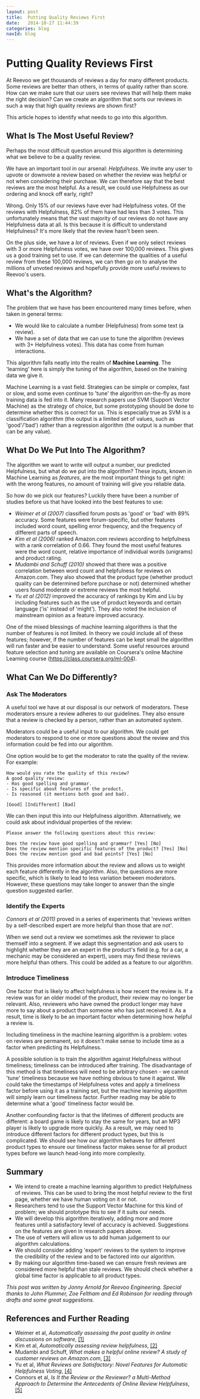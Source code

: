 ```yaml
---
layout: post
title:  Putting Quality Reviews First
date:   2014-10-27 11:44:39
categories: blog
navId: blog
---
```


# Putting Quality Reviews First

At Reevoo we get thousands of reviews a day for many different products. Some reviews are better than others, in terms of quality rather than score. How can we make sure that our users see reviews that will help them make the right decision? Can we create an algorithm that sorts our reviews in such a way that high quality reviews are shown first?

This article hopes to identify what needs to go into this algorithm.

## What Is The Most Useful Review?

Perhaps the most difficult question around this algorithm is determining what we believe to be a quality review.

We have an important tool in our arsenal: *Helpfulness*. We invite any user to upvote or downvote a review based on whether the review was helpful or not when considering their purchase. We can therefore say that the best reviews are the most helpful. As a result, we could use Helpfulness as our ordering and knock off early, right?

Wrong. Only 15% of our reviews have ever had Helpfulness votes. Of the reviews with Helpfulness, 82% of them have had less than 3 votes. This unfortunately means that the vast majority of our reviews do not have any Helpfulness data at all. Is this because it is difficult to understand Helpfulness? It's more likely that the review hasn't been seen.

On the plus side, we have a *lot* of reviews. Even if we only select reviews with 3 or more Helpfulness votes, we have over 100,000 reviews. This gives us a good training set to use. If we can determine the qualities of a useful review from these 100,000 reviews, we can then go on to analyse the millions of unvoted reviews and hopefully provide more useful reviews to Reevoo's users.

## What's the Algorithm?

The problem that we have has been encountered many times before, when taken in general terms:

- We would like to calculate a number (Helpfulness) from some text (a review).
- We have a set of data that we can use to tune the algorithm (reviews with 3+ Helpfulness votes). This data has come from human interactions.

This algorithm falls neatly into the realm of **Machine Learning**. The 'learning' here is simply the tuning of the algorithm, based on the training data we give it.

Machine Learning is a vast field. Strategies can be simple or complex, fast or slow, and some even continue to 'tune' the algorithm on-the-fly as more training data is fed into it. Many research papers use SVM (Support Vector Machine) as the strategy of choice, but some prototyping should be done to determine whether this is correct for us. This is especially true as SVM is a classification algorithm (the output is a limited set of values, such as 'good'/'bad') rather than a regression algorithm (the output is a number that can be any value).

## What Do We Put Into The Algorithm?

The algorithm we want to write will output a number, our predicted Helpfulness, but what do we put into the algorithm? These inputs, known in Machine Learning as *features*, are the most important things to get right: with the wrong features, no amount of training will give you reliable data.

So how do we pick our features? Luckily there have been a number of studies before us that have looked into the best features to use:

- *Weimer et al (2007)* classified forum posts as 'good' or 'bad' with 89% accuracy. Some features were forum-specific, but other features included word count, spelling error frequency, and the frequency of different parts of speech.
- *Kim et al (2006)* ranked Amazon.com reviews according to helpfulness with a rank correlation of 0.66. They found the most useful features were the word count, relative importance of individual words (unigrams) and product rating.
- *Mudambi and Schuff (2010)* showed that there was a positive correlation between word count and helpfulness for reviews on Amazon.com. They also showed that the product type (whether product quality can be determined before purchase or not) determined whether users found moderate or extreme reviews the most helpful.
- *Yu et al (2012)* improved the accuracy of rankings by Kim and Liu by including features such as the use of product keywords and certain language ('is' instead of 'might'). They also noted the inclusion of mainstream opinion as a feature improved accuracy.

One of the mixed blessings of machine learning algorithms is that the number of features is not limited. In theory we could include all of these features; however, if the number of features can be kept small the algorithm will run faster and be easier to understand. Some useful resources around feature selection and tuning are available on Coursera's online Machine Learning course (https://class.coursera.org/ml-004). 

## What Can We Do Differently?

### Ask The Moderators

A useful tool we have at our disposal is our network of moderators. These moderators ensure a review adheres to our guidelines. They also ensure that a review is checked by a person, rather than an automated system.

Moderators could be a useful input to our algorithm. We could get moderators to respond to one or more questions about the review and this information could be fed into our algorithm.

One option would be to get the moderator to rate the quality of the review. For example:

```
How would you rate the quality of this review?
A good quality review:
- Has good spelling and grammar.
- Is specific about features of the product.
- Is reasoned (it mentions both good and bad).

[Good] [Indifferent] [Bad]
```

We can then input this into our Helpfulness algorithm. Alternatively, we could ask about individual properties of the review:

```
Please answer the following questions about this review:

Does the review have good spelling and grammar? [Yes] [No]
Does the review mention specific features of the product? [Yes] [No]
Does the review mention good and bad points? [Yes] [No]
```

This provides more information about the review and allows us to weight each feature differently in the algorithm. Also, the questions are more specific, which is likely to lead to less variation between moderators. However, these questions may take longer to answer than the single question suggested earlier.

### Identify the Experts

*Connors et al (2011)* proved in a series of experiments that 'reviews written by a self-described expert are more helpful than those that are not'.

When we send out a review we sometimes ask the reviewer to place themself into a segment. If we adapt this segmentation and ask users to highlight whether they are an expert in the product's field (e.g. for a car, a mechanic may be considered an expert), users may find these reviews more helpful than others. This could be added as a feature to our algorithm.

### Introduce Timeliness

One factor that is likely to affect helpfulness is how recent the review is. If a review was for an older model of the product, their review may no longer be relevant. Also, reviewers who have owned the product longer may have more to say about a product than someone who has just received it. As a result, time is likely to be an important factor when determining how helpful a review is.

Including timeliness in the machine learning algorithm is a problem: votes on reviews are permanent, so it doesn't make sense to include time as a factor when predicting its Helpfulness.

A possible solution is to train the algorithm against Helpfulness without timeliness; timeliness can be introduced after training. The disadvantage of this method is that timeliness will need to be arbitrary chosen - we cannot 'tune' timeliness because we have nothing obvious to tune it against. We could take the timestamps of Helpfulness votes and apply a timeliness factor before using it as a training set, but the machine learning algorithm will simply learn our timeliness factor. Further reading may be able to determine what a 'good' timeliness factor would be.

Another confounding factor is that the lifetimes of different products are different: a board game is likely to stay the same for years, but an MP3 player is likely to upgrade more quickly. As a result, we may need to introduce different factors for different product types, but this is complicated. We should see how our algorithm behaves for different product types to ensure our timeliness factor makes sense for all product types before we launch head-long into more complexity.

## Summary

- We intend to create a machine learning algorithm to predict Helpfulness of reviews. This can be used to bring the most helpful review to the first page, whether we have human voting on it or not.
- Researchers tend to use the Support Vector Machine for this kind of problem; we should prototype this to see if it suits our needs.
- We will develop this algorithm iteratively, adding more and more features until a satisfactory level of accuracy is achieved. Suggestions on the features are given in research papers above.
- The use of vetters will allow us to add human judgement to our algorithm calculations.
- We should consider adding 'expert' reviews to the system to improve the credibility of the review and to be factored into our algorithm.
- By making our algorithm time-based we can ensure fresh reviews are considered more helpful than stale reviews. We should check whether a global time factor is applicable to all product types.

*This post was written by Jonny Arnold for Reevoo Engineering. Special thanks to John Plummer, Zoe Feltham and Ed Robinson for reading through drafts and some great suggestions.*

## References and Further Reading

- Weimer et al, *Automatically assessing the post quality in online discussions on software*, [[1]](http://dl.acm.org/citation.cfm?id=1557806&CFID=588005427&CFTOKEN=61141331)
- Kim et al, *Automatically assessing review helpfulness*, [[2]](http://dl.acm.org/citation.cfm?id=1610135&CFID=588005427&CFTOKEN=61141331)
- Mudambi and Schuff, *What makes a helpful online review? A study of customer reviews on Amazon.com*, [[3]](http://aisel.aisnet.org/cgi/viewcontent.cgi?article=2898&context=misq&sei-redir=1&referer=http%3A%2F%2Fscholar.google.co.uk%2Fscholar%3Fq%3Dreview%2Bhelpfulness%26btnG%3D%26hl%3Den%26as_sdt%3D0%252C5#search=%22review%20helpfulness%22)
- Yu et al, *What Reviews are Satisfactory: Novel Features for Automatic Helpfulness Voting*, [[4]](http://webcache.googleusercontent.com/search?q=cache:pImixE2-otYJ:nlp.suda.edu.cn/~gdzhou/publication/hongy2012_SIGIR_Automatic%2520helpfulness%2520voting.pdf+&cd=2&hl=en&ct=clnk&gl=uk)
- Connors et al, *Is It the Review or the Reviewer? a Multi-Method Approach to Determine the Antecedents of Online Review Helpfulness*, [[5]](http://ieeexplore.ieee.org/xpl/login.jsp?tp=&arnumber=5718695&url=http%3A%2F%2Fieeexplore.ieee.org%2Fxpls%2Fabs_all.jsp%3Farnumber%3D5718695)